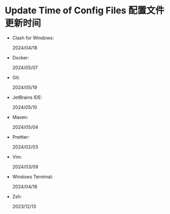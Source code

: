 # Update Time of Config Files 配置文件更新时间

- Clash for Windows:

    2024/04/18

- Docker:

    2024/05/07

- Git:

    2024/05/19

- JetBrains IDE:

    2024/05/10

- Maven:

    2024/05/04

- Prettier:

    2024/02/03

- Vim:

    2024/03/09

- Windows Terminal:

    2024/04/18

- Zsh:

    2023/12/13

